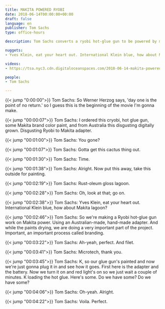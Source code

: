 ```yaml
---
title: MAKITA POWERED RYOBI
date: 2018-06-14T00:00:00+00:00
draft: false
language: en
publisher: Tom Sachs
type: office-hours

description: Tom Sachs converts a ryobi hot-glue gun to be powered by makita batteries. 

nuggets:
- Yves Klein, eat your heart out. International Klein blue, how about Makita lagoon?

videos:
- https://tsa.nyc3.cdn.digitaloceanspaces.com/2018-06-14-makita-powered-ryobi.mp4

people:
- Tom Sachs

---
```


{{< jump "0:00:00">}} Tom Sachs: So Werner Herzog says, 'day one is the point of no return.' so I guess this is the beginning of the movie I'm gonna make. 

{{< jump "00:00:07">}} Tom Sachs: I ordered this cryobi, hot glue gun, some Makita brand color paint, and from Australia this disgusting digitally grown. Disgusting Ryobi to Makita adapter. 

{{< jump "00:01:00">}} Tom Sachs: You gone?

{{< jump "00:01:07">}} Tom Sachs: Gotta get this cactus thing out.

{{< jump "00:01:30">}} Tom Sachs: Time.

{{< jump "00:01:38">}} Tom Sachs: Alright. Now put this away, take this outside for painting. 

{{< jump "00:02:19">}} Tom Sachs: Rust-oleum gloss lagoon. 

{{< jump "00:02:28">}} Tom Sachs: Oh, look at that; go on. 

{{< jump "00:02:38">}} Tom Sachs: Yves Klein, eat your heart out. International Klein blue, how about Makita lagoon? 

{{< jump "00:02:46">}} Tom Sachs: So we're making a Ryobi hot-glue gun work on Makita power. Using an Australian-made, hand-made adapter. And while the paints drying, we are doing a very important part of the project. Important, an important process called branding. 

{{< jump "00:03:22">}} Tom Sachs: Ah-yeah, perfect. And filet. 

{{< jump "00:03:41">}} Tom Sachs: Microtech, thank you. 

{{< jump "00:03:45">}} Tom Sachs: K, so our glue gun's painted and now we're just gonna plug it in and see how it goes. First here is the adapter and the battery. Now we turn it on and red light's on so we just wait a couple of minutes. K loading the hot glue. Here's some. Do we have some? Do we have some? 

{{< jump "00:04:06">}} Tom Sachs: Oh-yeah. Alright. 

{{< jump "00:04:22">}} Tom Sachs: Voila. Perfect.

